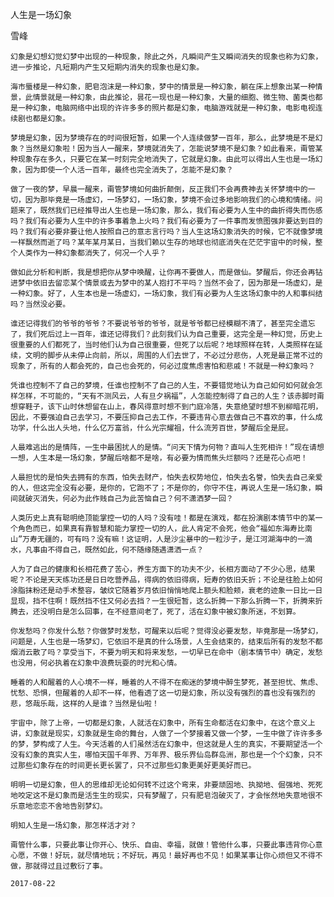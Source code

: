 人生是一场幻象

雪峰


    幻象是幻想幻觉幻梦中出现的一种现象，除此之外，凡瞬间产生又瞬间消失的现象也称为幻象，进一步推论，凡短期内产生又短期内消失的现象也是幻象。

    海市蜃楼是一种幻象，肥皂泡沫是一种幻象，梦中的情景是一种幻象，躺在床上想象出某一种情景，此情景就是一种幻象，由此推论，昙花一现也是一种幻象，大量的细胞、微生物、菌类也都是一种幻象，电脑网络中出现的许许多多的照片都是幻象，电脑游戏就是一种幻象，电影电视连续剧也都是幻象。

    梦境是幻象，因为梦境存在的时间很短暂，如果一个人连续做梦一百年，那么，此梦境是不是幻象？当然是幻象啦！因为当人一醒来，梦境就消失了，怎能说梦境不是幻象？如此看来，甭管某种现象存在多久，只要它在某一时刻完全地消失了，它就是幻象。由此可以得出人生也是一场幻象，因为即使一个人活一百年，最终也完全消失了，怎能不是幻象？

    做了一夜的梦，早晨一醒来，甭管梦境如何曲折颠倒，反正我们不会再费神去关怀梦境中的一切，因为那毕竟是一场虚幻，一场梦幻，一场幻象，梦境不会过多地影响我们的心境和情绪。问题来了，既然我们已经推导出人生也是一场幻象，那么，我们有必要为人生中的曲折得失而伤感吗？我们有必要为人生中的许多事着急上火吗？我们有必要为了一件事而发愤图强非要达到目的吗？我们有必要非要让他人按照自己的意志言行吗？当人生这场幻象消失的时候，它不就像梦境一样飘然而逝了吗？某年某月某日，当我们赖以生存的地球也彻底消失在茫茫宇宙中的时候，整个人类作为一种幻象都消失了，何况一个人乎？

    做如此分析和判断，我是想把你从梦中唤醒，让你再不要做人，而是做仙。梦醒后，你还会再钻进梦中依旧去留恋某个情景或去为梦中的某人抱打不平吗？当然不会了，因为那是一场虚幻，是一种幻象。好了，人生本也是一场虚幻，一场幻象，我们有必要为人生这场幻象中的人和事纠结吗？当然没必要。

    谁还记得我们的爷爷的爷爷？不要说爷爷的爷爷，就是爷爷都已经模糊不清了，甚至完全遗忘了，我们死后过上一百年，谁还记得我们？此刻我们认为自己重要，这完全是一种幻觉，历史上很重要的人们都死了，当时他们认为自己很重要，但死了以后呢？地球照样在转，人类照样在延续，文明的脚步从未停止向前，所以，周围的人们去世了，不必过分悲伤，人死是最正常不过的现象了，所有的人都会死的，自己也会死的，何必过度焦虑害怕和悲戚！不就是一种幻象吗？

    凭谁也控制不了自己的梦境，任谁也控制不了自己的人生，不要错觉地认为自己如何如何就会怎样怎样，不可能的，“天有不测风云，人有旦夕祸福”，人怎能控制得了自己的人生？该赤脚时甭想穿鞋子，该下山时休想留在山上，春风得意时想不到门庭冷落，失意绝望时想不到柳暗花明，因此，不要强迫自己去学习，不要压抑自己去工作，不要违背心意去做自己不喜欢的事，什么成功学，什么出人头地，什么亿万富翁，什么光宗耀祖，什么流芳百世，梦醒后全是屁。

    人最难逃出的是情阵，一生中最困扰人的是情。“问天下情为何物？直叫人生死相许！”现在请想一想，人生本是一场幻象，梦醒后啥都不是啥，有必要为情而焦头烂额吗？还是花心点吧！

    人最担忧的是怕失去拥有的东西，怕失去财产，怕失去权势地位，怕失去名誉，怕失去自己亲爱的人，但这完全没有必要，是你的，它跑不了；不是你的，你守不住，再说人生是一场幻象，瞬间就破灭消失，何必为此作贱自己为此苦恼自己？何不潇洒梦一回？

    人类历史上真有聪明绝顶能掌控一切的人吗？没有哇！都是在演戏，都在扮演剧本情节中的某一个角色而已，如果真有靠智慧和能力掌控一切的人，此人肯定不会死，他会“福如东海寿比南山”万寿无疆的，可有吗？没有嘛！这证明，人是沙尘暴中的一粒沙子，是江河湖海中的一滴水，凡事由不得自己，既然如此，何不随缘随遇潇洒一点？

    人为了自己的健康和长相花费了苦心，养生方面下的功夫不少，长相方面动了不少心思，结果呢？不论是天天练功还是日日吃营养品，得病的依旧得病，短寿的依旧夭折；不论是往脸上如何涂脂抹粉还是动手术整容，皱纹它随着岁月依旧悄悄地爬上额头和脸颊，衰老的迹象一日比一日显现，挡不住啊！既然挡不住又何必去挡？一生很短暂，这么折腾一下那么折腾一下，折腾来折腾去，还没明白是怎么回事，在不经意间老了，死了，活在幻象中被幻象所迷，不划算。

    你发愁吗？你发什么愁？你做梦时发愁，可醒来以后呢？觉得没必要发愁，毕竟那是一场梦幻，问题是，人生也是一场梦幻，它依旧不是真的什么场景，人生会结束的，结束后所有的发愁不都烟消云散了吗？享受当下，不要为明天和将来发愁，一切早已在命中（剧本情节中）确定，发愁也没用，何必执着在幻象中浪费玩耍的时光和心情。

    睡着的人和醒着的人心境不一样，睡着的人不得不在痴迷的梦境中醉生梦死，甚至担忧、焦虑、忧愁、恐惧，但醒着的人却不一样，他看透了这一切是幻象，所以没有强烈的喜也没有强烈的悲，悠哉乐哉，这样的人是谁？当然是仙啦！

    宇宙中，除了上帝，一切都是幻象，人就活在幻象中，所有生命都活在幻象中，在这个意义上讲，幻象就是现实，幻象就是生命的舞台，人做了一个梦接着又做一个梦，一生中做了许许多多的梦，梦构成了人生。今天活着的人们虽然活在幻象中，但这就是人生的真实，不要期望活一个没有幻象的真实人生，哪怕天国千年界、万年界、极乐界仙岛群岛洲，那也是一个个幻象，只不过那些幻象存在的时间更长更长罢了，只不过那些幻象更美好更美好而已。

    明明一切是幻象，但人的思维却无论如何转不过这个弯来，非要顽固地、执拗地、倔强地、死死地咬定这不是幻象而是活生生的现实，只有梦醒了，只有肥皂泡破灭了，才会怅然地失意地很不乐意地恋恋不舍地告别梦幻。

    明知人生是一场幻象，那怎样活才对？

    甭管什么事，只要此事让你开心、快乐、自由、幸福，就做！管他什么事，只要此事违背你心意心愿，不做！好玩，就尽情地玩；不好玩，再见！最好再也不见！如果某事让你心烦但又不得不做，那就得过且过敷衍了事。

    2017-08-22



